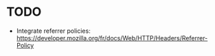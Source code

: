 # TODO

- Integrate referrer policies: https://developer.mozilla.org/fr/docs/Web/HTTP/Headers/Referrer-Policy